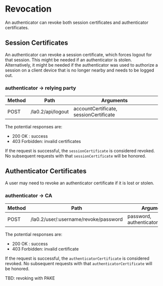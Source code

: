 # Revocation

An authenticator can revoke both session certificates and authenticator
certificates.

## Session Certificates

An authenticator can revoke a session certificate, which forces logout for that
session. This might be needed if an authenticator is stolen. Alternatively, it
might be needed if the authenticator was used to authorize a session on a client
device that is no longer nearby and needs to be logged out.

### authenticator -> relying party

| Method | Path              | Arguments                              |
| ------ | ----------------- | -------------------------------------- |
| POST   | /la0.2/api/logout | accountCertificate, sessionCertificate |

The potential responses are:

- 200 OK : success
- 403 Forbidden: invalid certificates

If the request is successful, the `sessionCertificate` is considered revoked. No
subsequent requests with that `sessionCertificate` will be honored.

## Authenticator Certificates

A user may need to revoke an authenticator certificate if it is lost or stolen.

### authenticator -> CA

| Method | Path                                  | Arguments                          |
| ------ | ------------------------------------- | ---------------------------------- |
| POST   | /la0.2/user/:username/revoke/password | password, authenticatorCertificate |

The potential responses are:

- 200 OK : success
- 403 Forbidden: invalid certificate

If the request is successful, the `authenticatorCertificate` is considered
revoked. No subsequent requests with that `authenticatorCertificate` will be
honored.

TBD: revoking with PAKE
